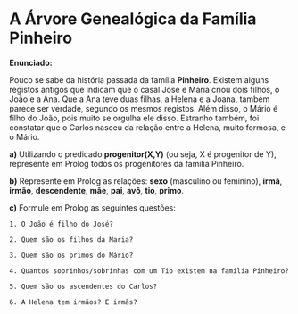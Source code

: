 # A Árvore Genealógica da Família Pinheiro

**Enunciado:**

Pouco se sabe da história passada da família **Pinheiro**. Existem alguns registos antigos que indicam que o casal José e Maria criou dois filhos, o João e a Ana. Que a Ana teve duas filhas, a Helena e a Joana, também parece ser verdade, segundo os mesmos registos. Além disso, o Mário é filho do João, pois muito se orgulha ele disso. Estranho também, foi constatar que o Carlos nasceu da relação entre a Helena, muito formosa, e o Mário.

 **a)** Utilizando o predicado **progenitor(X,Y)** (ou seja, X é progenitor de Y), represente em Prolog todos os progenitores da família Pinheiro. 

**b)** Represente em Prolog as relações: **sexo** (masculino ou feminino), **irmã**, **irmão**, **descendente**, **mãe**, **pai**, **avô**, **tio**, **primo**.

**c)** Formule em Prolog as seguintes questões: 

    1. O João é filho do José?

    2. Quem são os filhos da Maria?

    3. Quem são os primos do Mário?

    4. Quantos sobrinhos/sobrinhas com um Tio existem na família Pinheiro?

    5. Quem são os ascendentes do Carlos?

    6. A Helena tem irmãos? E irmãs?